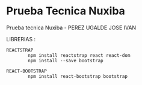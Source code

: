 # Prueba Tecnica Nuxiba
Prueba tecnica Nuxiba - PEREZ UGALDE JOSE IVAN


LIBRERIAS : 

	REACTSTRAP
			npm install reactstrap react react-dom
			npm install --save bootstrap

	REACT-BOOTSTRAP
			npm install react-bootstrap bootstrap
